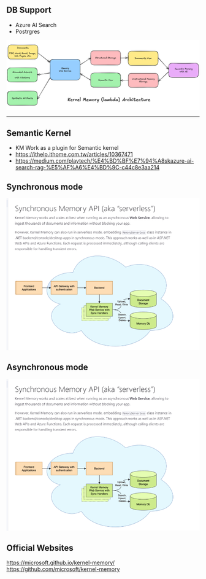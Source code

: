 


## DB Support
- Azure AI Search
- Postrgres

![](attachments/Pasted%20image%2020250718204541.png)

--- 
## Semantic Kernel
- KM Work as a plugin for Semantic kernel
- https://ithelp.ithome.com.tw/articles/10367471
- https://medium.com/playtech/%E4%BD%BF%E7%94%A8skazure-ai-search-rag-%E5%AF%A6%E4%BD%9C-c44c8e3aa214


## Synchronous mode
![](attachments/Pasted%20image%2020250718203851.png)

## Asynchronous mode
![](attachments/Pasted%20image%2020250718203910.png)

## Official Websites
https://microsoft.github.io/kernel-memory/
https://github.com/microsoft/kernel-memory
